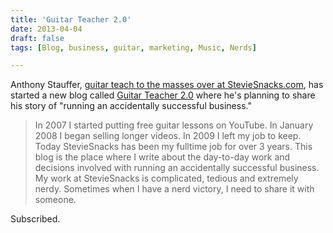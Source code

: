 ```yaml
---
title: 'Guitar Teacher 2.0'
date: 2013-04-04
draft: false
tags: [Blog, business, guitar, marketing, Music, Nerds]

---
```


Anthony Stauffer, [guitar teach to the masses over at StevieSnacks.com](http://steviesnacks.com), has started a new blog called [Guitar Teacher 2.0](http://guitarteacher20.com) where he's planning to share his story of "running an accidentally successful business."

> In 2007 I started putting free guitar lessons on YouTube. In January 2008 I began selling longer videos. In 2009 I left my job to keep. Today StevieSnacks has been my fulltime job for over 3 years. This blog is the place where I write about the day-to-day work and decisions involved with running an accidentally successful business. My work at StevieSnacks is complicated, tedious and extremely nerdy. Sometimes when I have a nerd victory, I need to share it with someone.

Subscribed.